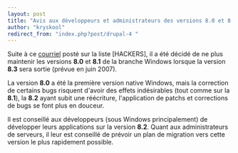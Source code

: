 ```yaml
---
layout: post
title: "Avis aux développeurs et administrateurs des versions 8.0 et 8.1 sous Windows"
author: "kryskool"
redirect_from: "index.php?post/drupal-4 "
---
```




Suite à ce <a href="http://archives.postgresql.org/pgsql-hackers/2007-04/msg01127.php">courriel</a> posté sur la liste [HACKERS], il a été décidé de ne plus maintenir les versions <strong>8.0</strong> et <strong>8.1</strong> de la branche Windows lorsque la version <strong>8.3</strong> sera sortie (prévue en juin 2007).

La version <strong>8.0</strong> a été la première version native Windows, mais la correction de certains bugs risquent d'avoir des effets indésirables (tout comme sur la <strong>8.1</strong>), la <strong>8.2</strong> ayant subit une réécriture, l'application de patchs et corrections de bugs se font plus en douceur.

Il est conseillé aux développeurs (sous Windows principalement) de développer leurs applications sur la version <strong>8.2</strong>. Quant aux administrateurs de serveurs, il leur est conseillé de prévoir un plan de migration vers cette version le plus rapidement possible.